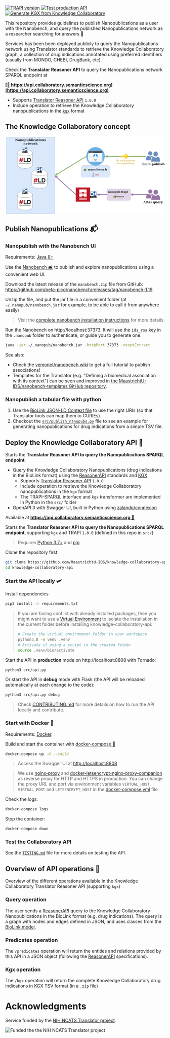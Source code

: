[![TRAPI version](https://img.shields.io/badge/TRAPI-v1.0.0-blueviolet)](https://github.com/NCATSTranslator/ReasonerAPI) [![Test production API](https://github.com/MaastrichtU-IDS/knowledge-collaboratory-api/workflows/Test%20production%20API/badge.svg)](https://github.com/MaastrichtU-IDS/knowledge-collaboratory-api/actions?query=workflow%3A%22Test+production+API%22) [![Generate KGX from Knowledge Collaboratory](https://github.com/MaastrichtU-IDS/knowledge-collaboratory-api/workflows/Generate%20KGX%20from%20Knowledge%20Collaboratory/badge.svg)](https://github.com/MaastrichtU-IDS/knowledge-collaboratory-api/actions?query=workflow%3A%22Generate+KGX+from+Knowledge+Collaboratory%22)

This repository provides guidelines to publish Nanopublications as a user with the Nanobench, and query the published Nanopublications network as a researcher searching for answers 💬

Services has been been deployed publicly to query the Nanopublications network using Translator standards to retrieve the Knowledge Collaboratory graph, a collection of drug indications annotated using preferred identifiers (usually from MONDO, CHEBI, DrugBank, etc).

Check the **Translator Reasoner API** to query the Nanopublications network SPARQL endpoint at

**[🔗 https://api.collaboratory.semanticscience.org](https://api.collaboratory.semanticscience.org)**

* Supports [Translator Reasoner API](https://github.com/NCATSTranslator/ReasonerAPI) `1.0.0`
* Include operation to retrieve the Knowledge Collaboratory nanopublications in the [`kgx`](https://github.com/biolink/kgx) format

## The Knowledge Collaboratory concept

![PSKG](PSKG-knowledge_collaboratory.png)

## Publish Nanopublications 📬

### Nanopublish with the Nanobench UI

Requirements: [Java 8+](https://openjdk.java.net/install/)

Use the [Nanobench 🛋️](https://github.com/peta-pico/nanobench) to publish and explore nanopublications using a convenient web UI.

Download the latest release of the `nanobench.zip` file from GitHub: https://github.com/peta-pico/nanobench/releases/tag/nanobench-1.19

Unzip the file, and put the jar file in a convenient folder (at `~/.nanopub/nanobench.jar` for example, to be able to call it from anywhere easily)

> Visit the [complete nanobench installation instructions](https://github.com/peta-pico/nanobench/blob/master/INSTALL.md) for more details.

Run the Nanobench on http://localhost:37373. It will use the `ids_rsa` key in the `.nanopub` folder to authenticate, or guide you to generate one:

```bash
java -jar ~/.nanopub/nanobench.jar -httpPort 37373 -resetExtract
```

See also:

* Check the [vemonet/nanobench wiki](https://github.com/vemonet/nanobench/wiki/Add-an-evidence-to-an-association) to get a full tutorial to publish associations!
* Templates for the Translator (e.g. "Defining a biomedical association with its context") can be seen and improved in [the MaastrichtU-IDS/nanobench-templates GitHub repository](https://github.com/MaastrichtU-IDS/nanobench-templates/tree/master/templates/translator).

### Nanopublish a tabular file with python

1. Use the [BioLink JSON-LD Context file](https://github.com/biolink/biolink-model/blob/master/context.jsonld) to use the right URIs (so that Translator tools can map them to CURIEs)
2. Checkout the [`src/publish_nanopubs.py`](https://github.com/MaastrichtU-IDS/knowledge-collaboratory-api/blob/master/src/publish_nanopubs.py) file to see an example for generating nanopublications for drug indications from a simple TSV file.

## Deploy the Knowledge Collaboratory API 🚀

Starts the **Translator Reasoner API to query the Nanopublications SPARQL endpoint**

* Query the Knowledge Collaboratory Nanopublications (drug indications in the BioLink format) using the [ReasonerAPI](https://github.com/NCATSTranslator/ReasonerAPI) standards and [KGX](https://github.com/biolink/kgx)
  * Supports [Translator Reasoner API](https://github.com/NCATSTranslator/ReasonerAPI) `1.0.0` 
  * Include operation to retrieve the Knowledge Collaboratory nanopublications in the `kgx` format
  * The TRAPI-SPARQL interface and `kgx` transformer are implemented in Python in the `src/` folder
* OpenAPI 3 with Swagger UI, built in Python using [zalando/connexion](https://github.com/zalando/connexion)

Available at **[https://api.collaboratory.semanticscience.org 🔗](https://api.collaboratory.semanticscience.org)**

Starts the **Translator Reasoner API to query the Nanopublications SPARQL endpoint**, supporting `kgx` and TRAPI `1.0.0` (defined in this repo in `src/`)

> Requires [Python 3.7+](https://www.python.org/downloads/) and [pip](https://pip.pypa.io/en/stable/installing/)

Clone the repository first

```bash
git clone https://github.com/MaastrichtU-IDS/knowledge-collaboratory-api.git
cd knowledge-collaboratory-api
```

### Start the API locally 🛩️

Install dependencies

```bash
pip3 install -r requirements.txt
```

> If you are facing conflict with already installed packages, then you might want to use a [Virtual Environment](https://docs.python.org/3/tutorial/venv.html) to isolate the installation in the current folder before installing knowledge-collaboratory-api:
>
> ```bash
> # Create the virtual environment folder in your workspace
> python3.8 -m venv .venv
> # Activate it using a script in the created folder
> source .venv/bin/activate
> ```
>

Start the API in **production** mode on http://localhost:8808 with Tornado:

```bash
python3 src/api.py
```

Or start the API in **debug** mode with Flask (the API will be reloaded automatically at each change to the code):

```bash
python3 src/api.py debug
```

>  Check [CONTRIBUTING.md](/CONTRIBUTING.md) for more details on how to run the API locally and contribute.

### Start with Docker 🐳

Requirements: [Docker](https://docs.docker.com/get-docker/).

Build and start the container with [docker-compose 🐳](https://docs.docker.com/compose/)

```bash
docker-compose up -d --build
```

> Access the Swagger UI at [http://localhost:8808](http://localhost:8808)

> We use [nginx-proxy](https://github.com/nginx-proxy/nginx-proxy) and [docker-letsencrypt-nginx-proxy-companion](https://github.com/nginx-proxy/docker-letsencrypt-nginx-proxy-companion) as reverse proxy for HTTP and HTTPS in production. You can change the proxy URL and port via environment variables `VIRTUAL_HOST`, `VIRTUAL_PORT` and `LETSENCRYPT_HOST` in the [docker-compose.yml](https://github.com/MaastrichtU-IDS/knowledge-collaboratory-api/blob/master/docker-compose.yml) file.

Check the logs:

```bash
docker-compose logs
```

Stop the container:

```bash
docker-compose down
```

### Test the Collaboratory API

See the [`TESTING.md`](/TESTING.md) file for more details on testing the API.

## Overview of API operations 🧭

Overview of the different operations available in the Knowledge Collaboratory Translator Reasoner API (supporting `kgx`)

### Query operation

The user sends a [ReasonerAPI](https://github.com/NCATSTranslator/ReasonerAPI) query to the Knowledge Collaboratory Nanopublications in the BioLink format (e.g. drug indications). The query is a graph with nodes and edges defined in JSON, and uses classes from the [BioLink model](https://biolink.github.io/biolink-model).

### Predicates operation

The `/predicates` operation will return the entities and relations provided by this API in a JSON object (following the [ReasonerAPI](https://github.com/NCATSTranslator/ReasonerAPI) specifications).

### Kgx operation

The `/kgx` operation will return the complete Knowledge Collaboratory drug indications in [KGX](https://github.com/biolink/kgx) TSV format (in a `.zip` file)

# Acknowledgments

Service funded by the [NIH NCATS Translator project](https://ncats.nih.gov/translator/about). 

![Funded the the NIH NCATS Translator project](https://ncats.nih.gov/files/TranslatorGraphic2020_1100x420.jpg)